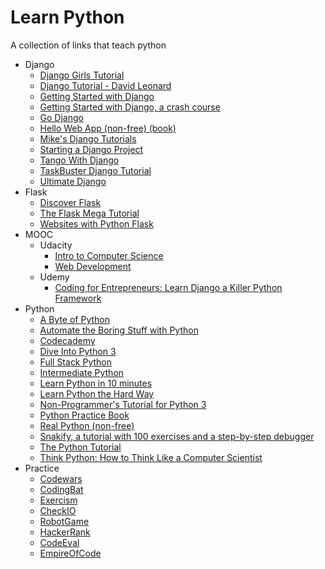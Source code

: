 # Learn Python

A collection of links that teach python

- Django
    - [Django Girls Tutorial](http://tutorial.djangogirls.org/en/index.html)
    - [Django Tutorial - David Leonard](http://drksephy.github.io/2015/07/16/django/)
    - [Getting Started with Django](http://gettingstartedwithdjango.com/)
    - [Getting Started with Django, a crash course](https://www.youtube.com/watch?v=KZHXjGP71kQ)
    - [Go Django](https://godjango.com/)
    - [Hello Web App (non-free) (book)](https://hellowebapp.com/)
    - [Mike's Django Tutorials](https://mikesdjangotutorials.co.uk)
    - [Starting a Django Project](https://realpython.com/learn/start-django/)
    - [Tango With Django](http://www.tangowithdjango.com/)
    - [TaskBuster Django Tutorial](http://www.marinamele.com/taskbuster-django-tutorial)
    - [Ultimate Django](https://ultimatedjango.com/learn-django/chapters/)
- Flask
    - [Discover Flask](https://github.com/realpython/discover-flask)
    - [The Flask Mega Tutorial](http://blog.miguelgrinberg.com/post/the-flask-mega-tutorial-part-i-hello-world)
    - [Websites with Python Flask](http://opentechschool.github.io/python-flask/)
- MOOC
    - Udacity
        - [Intro to Computer Science](https://www.udacity.com/course/cs101)
        - [Web Development](https://www.udacity.com/course/cs253)
    - Udemy
        - [Coding for Entrepreneurs: Learn Django a Killer Python Framework](https://www.udemy.com/coding-for-entrepreneurs/)
- Python
    - [A Byte of Python](http://www.swaroopch.com/notes/python/)
    - [Automate the Boring Stuff with Python](https://automatetheboringstuff.com/)
    - [Codecademy](http://www.codecademy.com/tracks/python)
    - [Dive Into Python 3](http://www.diveinto.org/python3/)
    - [Full Stack Python](http://www.fullstackpython.com/)
    - [Intermediate Python](http://book.pythontips.com/en/latest/)
    - [Learn Python in 10 minutes](http://www.stavros.io/tutorials/python/)
    - [Learn Python the Hard Way](http://learnpythonthehardway.org/book/)
    - [Non-Programmer's Tutorial for Python 3](http://en.wikibooks.org/wiki/Non-Programmer%27s_Tutorial_for_Python_3)
    - [Python Practice Book](http://anandology.com/python-practice-book/index.html)
    - [Real Python (non-free)](https://realpython.com)
    - [Snakify, a tutorial with 100 exercises and a step-by-step debugger](https://snakify.org)
    - [The Python Tutorial](https://docs.python.org/3/tutorial/index.html)
    - [Think Python: How to Think Like a Computer Scientist](http://www.greenteapress.com/thinkpython/)
- Practice
    - [Codewars](http://www.codewars.com/)
    - [CodingBat](http://codingbat.com/python)
    - [Exercism](http://exercism.io/)
    - [CheckIO](http://www.checkio.org/)
    - [RobotGame](https://robotgame.net/home)
    - [HackerRank](https://www.hackerrank.com/domains)
    - [CodeEval](https://www.codeeval.com/dashboard/)
    - [EmpireOfCode](https://empireofcode.com/game/)

